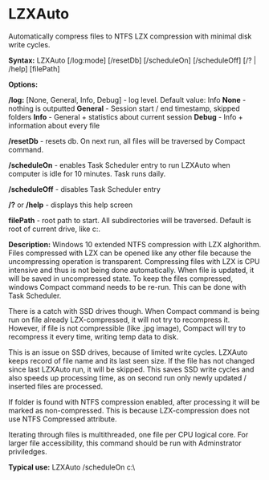 # LZXAuto

Automatically compress files to NTFS LZX compression with minimal disk write cycles.
                
<b/>Syntax:</b> LZXAuto [/log:mode] [/resetDb] [/scheduleOn] [/scheduleOff] [/? | /help] [filePath]

<b>Options:</b>

<b>/log:</b> [None, General, Info, Debug] - log level. Default value: Info
<b>None</b>    - nothing is outputted
<b>General</b> - Session start / end timestamp, skipped folders
<b>Info</b>    - General + statistics about current session
<b>Debug</b>   - Info + information about every file

<b>/resetDb</b> - resets db. On next run, all files will be traversed by Compact command.

<b>/scheduleOn</b> - enables Task Scheduler entry to run LZXAuto when computer is idle for 10 minutes. Task runs daily.

<b>/scheduleOff</b> - disables Task Scheduler entry

<b>/?</b> or <b>/help</b> - displays this help screen

<b>filePath</b> - root path to start. All subdirectories will be traversed. Default is root of current drive, like c:\.

<b>Description:</b>
Windows 10 extended NTFS compression with LZX alghorithm. 
Files compressed with LZX can be opened like any other file because the uncompressing operation is transparent.
Compressing files with LZX is CPU intensive and thus is not being done automatically. When file is updated, it will be saved in uncompressed state.
To keep the files compressed, windows Compact command needs to be re-run. This can be done with Task Scheduler.

There is a catch with SSD drives though.
When Compact command is being run on file already LZX-compressed, it will not try to recompress it.
However, if file is not compressible (like .jpg image), Compact will try to recompress it every time, writing temp data to disk.

This is an issue on SSD drives, because of limited write cycles.
LZXAuto keeps record of file name and its last seen size. If the file has not changed since last LZXAuto run, it will be skipped. 
This saves SSD write cycles and also speeds up processing time, as on second run only newly updated / inserted files are processed.

If folder is found with NTFS compression enabled, after processing it will be marked as non-compressed. 
This is because LZX-compression does not use NTFS Compressed attribute.

Iterating through files is multithreaded, one file per CPU logical core.
For larger file accessibility, this command should be run with Adminstrator priviledges.

<b>Typical use:</b>
LZXAuto /scheduleOn c:\ 
